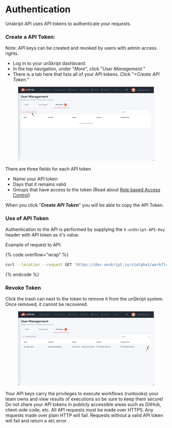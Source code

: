 # Authentication

Unskript API uses API tokens to authenticate your requests. &#x20;

### **Create a API Token:**&#x20;

Note: API keys can be created and revoked by users with admin access rights.&#x20;

* Log in to your unSkript dashboard.&#x20;
* In the top navigation, under "_More_", click "_User Management._" &#x20;
* There is a tab here that lists all of your API tokens.  Click "_+Create API Token._"

<figure><img src="../.gitbook/assets/create-api-token-button.png" alt=""><figcaption></figcaption></figure>

There are three fields for each API token

* Name your API token
* Days that it remains valid
* Groups that have access to the token (Read about [Role based Access Control](../fundamentals/role-based-access-control.md))

When you click "_**Create API Token**_" you will be able to copy the API Token. &#x20;



### Use of API Token

Authentication to the API is performed by supplying the `X-unSkript-API-Key` header with API token as it's value.&#x20;

Example of request to API:

{% code overflow="wrap" %}
```bash
curl --location --request GET 'https://dev.unskript.io/v1alpha1/workflows' --header 'X-unSkript-API-Key: <your-api-token>'
```
{% endcode %}

### &#x20;Revoke Token

Click the trash can next to the token to remove it from the unSkript system. Once removed, it cannot be recovered.

<figure><img src="../.gitbook/assets/revoke-api-token.png" alt="revoking an api token."><figcaption></figcaption></figure>



Your API keys carry the privileges to execute workflows (runbooks) your team owns and view results of executions so be sure to keep them secure! Do not share your API tokens in publicly accessible areas such as GitHub, client-side code, etc. All API requests must be made over HTTPS. Any requests made over plain HTTP will fail. Requests without a valid API token will fail and return a `401` error.
